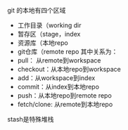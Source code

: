 git 的本地有四个区域
- 工作目录（working dir
- 暂存区（stage，index
- 资源库（本地repo
- git仓库（remote repo
其中关系为：
- pull： 从remote到workspace
- checkout：从本地repo到workspace
- add：从workspace到index
- commit：从index到本地repo
- push：从本地repo到remote repo
- fetch/clone: 从remote到本地repo

stash是特殊堆栈

